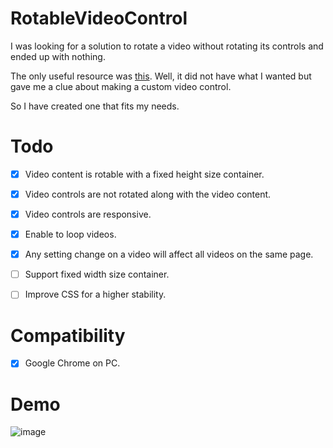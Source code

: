 # RotableVideoControl

I was looking for a solution to rotate a video without rotating its controls and ended up with nothing.

The only useful resource was [this](https://blog.teamtreehouse.com/building-custom-controls-for-html5-videos).
Well, it did not have what I wanted but gave me a clue about making a custom video control.

So I have created one that fits my needs.

# Todo

- [X] Video content is rotable with a fixed height size container.
- [X] Video controls are not rotated along with the video content.
- [X] Video controls are responsive.
- [X] Enable to loop videos.
- [X] Any setting change on a video will affect all videos on the same page.
- [ ] Support fixed width size container.
- [ ] Improve CSS for a higher stability.


# Compatibility

- [X] Google Chrome on PC.

# Demo

![image](https://user-images.githubusercontent.com/20492454/152683269-0c63e67c-b36f-40a5-b53d-319b71138c9a.png)
